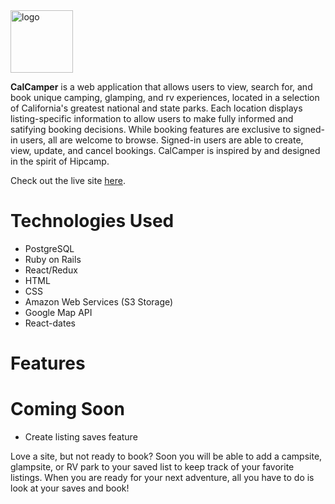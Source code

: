 <img src="https://calcamper-seed.s3-us-west-1.amazonaws.com/logo.png" alt="logo" height="100" width="auto"/> 

**CalCamper** is a web application that allows users to view, search for, and book unique camping, glamping, and rv experiences, located in a selection of California's greatest national and state parks. Each location displays listing-specific information to allow users to make fully informed and satifying booking decisions. While booking features are exclusive to signed-in users, all are welcome to browse. Signed-in users are able to create, view, update, and cancel bookings. CalCamper is inspired by and designed in the spirit of Hipcamp. 

Check out the live site [here](https://calcamper.herokuapp.com/).

# Technologies Used

- PostgreSQL
- Ruby on Rails 
- React/Redux
- HTML
- CSS
- Amazon Web Services (S3 Storage)
- Google Map API
- React-dates

# Features

# Coming Soon
- Create listing saves feature

Love a site, but not ready to book? Soon you will be able to add a campsite, glampsite, or RV park to your saved list to keep track of your favorite listings. When you are ready for your next adventure, all you have to do is look at your saves and book!  
